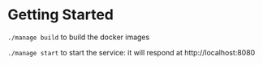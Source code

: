 # Getting Started

`./manage build` to build the docker images

`./manage start` to start the service: it will respond at http://localhost:8080